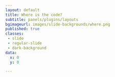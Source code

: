 ```yaml
---
layout: default
title: Where is the code?
subtitle: panels/plugins/layouts
bgimageurl: images/slide-backgrounds/where.png
published: true
classes:
 - slide
 - regular-slide
 - dark-background
data:
  x: 0
  y: 0

---
```


